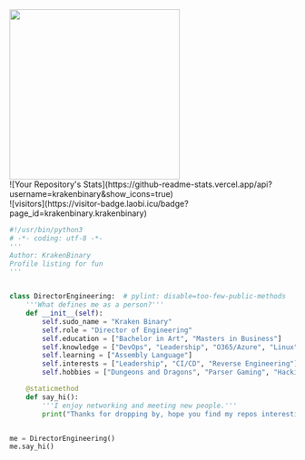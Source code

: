 <div class="row">
    <div class="column">
        <img src="https://github.com/krakenbinary.png"  height="300" width="300">
    </div>
    <div class="column">
        ![Your Repository's Stats](https://github-readme-stats.vercel.app/api?username=krakenbinary&show_icons=true)
    </div>
</div> 
![visitors](https://visitor-badge.laobi.icu/badge?page_id=krakenbinary.krakenbinary)

```py
#!/usr/bin/python3
# -*- coding: utf-8 -*-
'''
Author: KrakenBinary
Profile listing for fun
'''


class DirectorEngineering:  # pylint: disable=too-few-public-methods
    '''What defines me as a person?'''
    def __init__(self):
        self.sudo_name = "Kraken Binary"
        self.role = "Director of Engineering"
        self.education = ["Bachelor in Art", "Masters in Business"]
        self.knowledge = ["DevOps", "Leadership", "O365/Azure", "Linux"]
        self.learning = ["Assembly Language"]
        self.interests = ["Leadership", "CI/CD", "Reverse Engineering"]
        self.hobbies = ["Dungeons and Dragons", "Parser Gaming", "Hacking CTF"]

    @staticmethod
    def say_hi():
        '''I enjoy networking and meeting new people.'''
        print("Thanks for dropping by, hope you find my repos interesting.")


me = DirectorEngineering()
me.say_hi()

```

